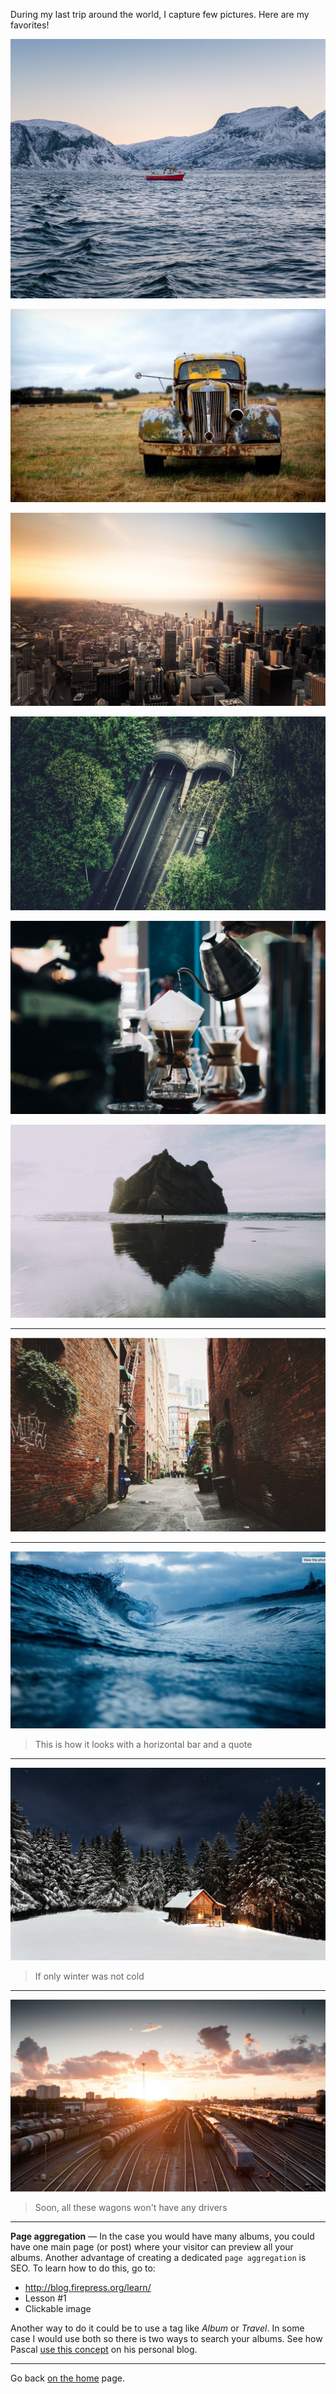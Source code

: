 During my last trip around the world, I capture few pictures. Here are my favorites!

![](https://raw.githubusercontent.com/firepress-org/themes-content/master/112_readiness/images/beauty-shots101.jpg)

![](https://raw.githubusercontent.com/firepress-org/themes-content/master/112_readiness/images/beauty-shots102.jpg)

![](https://raw.githubusercontent.com/firepress-org/themes-content/master/112_readiness/images/beauty-shots103.jpg)

![](https://raw.githubusercontent.com/firepress-org/themes-content/master/112_readiness/images/beauty-shots104.jpg)

![](https://raw.githubusercontent.com/firepress-org/themes-content/master/112_readiness/images/beauty-shots105.jpg)

![](https://raw.githubusercontent.com/firepress-org/themes-content/master/112_readiness/images/beauty-shots106.jpg)

---

![](https://raw.githubusercontent.com/firepress-org/themes-content/master/112_readiness/images/beauty-shots107.jpg)

---

![](https://raw.githubusercontent.com/firepress-org/themes-content/master/112_readiness/images/beauty-shots108.jpg)

> This is how it looks with a horizontal bar and a quote

---

![](https://raw.githubusercontent.com/firepress-org/themes-content/master/112_readiness/images/beauty-shots109.jpg)

> If only winter was not cold

---

![](https://raw.githubusercontent.com/firepress-org/themes-content/master/112_readiness/images/beauty-shots110.jpg)

> Soon, all these wagons won't have any drivers

---

**Page aggregation** — In the case you would have many albums, you could have one main page (or post) where your visitor can preview all your albums. Another advantage of creating a dedicated `page aggregation` is SEO. To learn how to do this, go to:

- http://blog.firepress.org/learn/
- Lesson #1
- Clickable image

Another way to do it could be to use a tag like *Album* or *Travel*. In some case I would use both so there is two ways to search your albums. See how Pascal [use this concept](http://blog.pascalandy.com/trouver-par-tags/) on his personal blog.

---

<i class="fa fa-home" aria-hidden="true"></i> Go back [on the home](/) page.